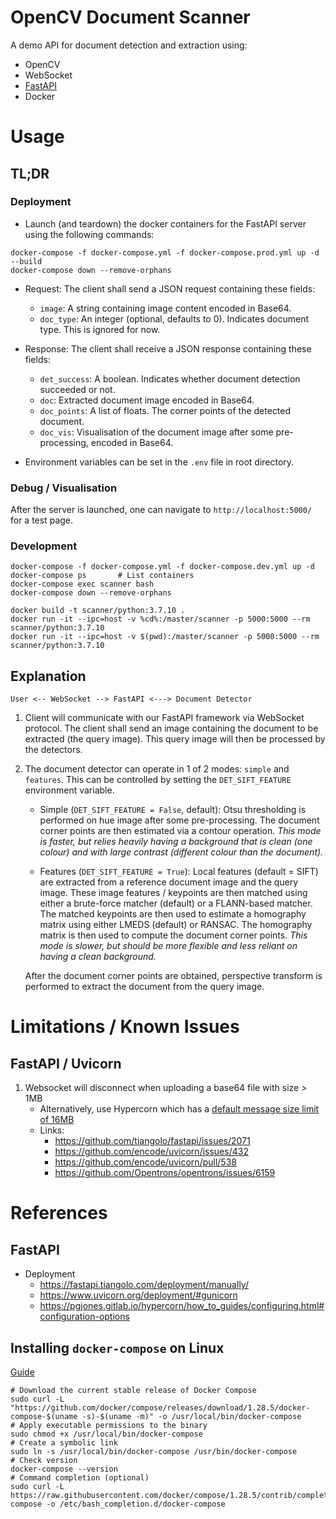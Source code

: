 # OpenCV Document Scanner

A demo API for document detection and extraction using:
* OpenCV
* WebSocket
* [FastAPI](https://fastapi.tiangolo.com/)
* Docker


# Usage

## TL;DR

### Deployment

* Launch (and teardown) the docker containers for the FastAPI server using the following commands:
```shell script
docker-compose -f docker-compose.yml -f docker-compose.prod.yml up -d --build
docker-compose down --remove-orphans
```

* Request: The client shall send a JSON request containing these fields:
    
    * `image`: A string containing image content encoded in Base64.
    * `doc_type`: An integer (optional, defaults to 0).
        Indicates document type. This is ignored for now.

* Response: The client shall receive a JSON response containing these fields:
    
    * `det_success`: A boolean. Indicates whether document detection succeeded or not.
    * `doc`: Extracted document image encoded in Base64.
    * `doc_points`: A list of floats. The corner points of the detected document.
    * `doc_vis`: Visualisation of the document image after some pre-processing, encoded in Base64.

* Environment variables can be set in the `.env` file in root directory.

### Debug / Visualisation

After the server is launched, one can navigate to `http://localhost:5000/` for a test page.

### Development

```shell script
docker-compose -f docker-compose.yml -f docker-compose.dev.yml up -d
docker-compose ps       # List containers
docker-compose exec scanner bash
docker-compose down --remove-orphans
```
```shell script
docker build -t scanner/python:3.7.10 .
docker run -it --ipc=host -v %cd%:/master/scanner -p 5000:5000 --rm scanner/python:3.7.10
docker run -it --ipc=host -v $(pwd):/master/scanner -p 5000:5000 --rm scanner/python:3.7.10
```

## Explanation
```
User <-- WebSocket --> FastAPI <---> Document Detector
```

1. Client will communicate with our FastAPI framework via WebSocket protocol.
The client shall send an image containing the document to be extracted (the query image).
This query image will then be processed by the detectors.

2. The document detector can operate in 1 of 2 modes: `simple` and `features`. 
This can be controlled by setting the `DET_SIFT_FEATURE` environment variable.

    * Simple (`DET_SIFT_FEATURE = False`, default): 
    Otsu thresholding is performed on hue image after some pre-processing. 
    The document corner points are then estimated via a contour operation.
    _This mode is faster, but relies heavily having a background that is clean (one colour) 
    and with large contrast (different colour than the document)._
    
    * Features (`DET_SIFT_FEATURE = True`): 
    Local features (default = SIFT) are extracted from a reference document image and the query image.
    These image features / keypoints are then matched using either a brute-force matcher (default) or a FLANN-based matcher.
    The matched keypoints are then used to estimate a homography matrix using either LMEDS (default) or RANSAC.
    The homography matrix is then used to compute the document corner points.
    _This mode is slower, but should be more flexible and less reliant on having a clean background._

    After the document corner points are obtained, perspective transform is performed to extract the document 
    from the query image.


# Limitations / Known Issues

## FastAPI / Uvicorn

1. Websocket will disconnect when uploading a base64 file with size > 1MB
    * Alternatively, use Hypercorn which has a [default message size limit of 16MB](
        https://pgjones.gitlab.io/hypercorn/discussion/dos_mitigations.html#large-websocket-message)
    * Links:
        * https://github.com/tiangolo/fastapi/issues/2071
        * https://github.com/encode/uvicorn/issues/432
        * https://github.com/encode/uvicorn/pull/538
        * https://github.com/Opentrons/opentrons/issues/6159


# References

## FastAPI

* Deployment
    * https://fastapi.tiangolo.com/deployment/manually/
    * https://www.uvicorn.org/deployment/#gunicorn
    * https://pgjones.gitlab.io/hypercorn/how_to_guides/configuring.html#configuration-options

## Installing `docker-compose` on Linux

[Guide](https://docs.docker.com/compose/install/)

```shell script
# Download the current stable release of Docker Compose
sudo curl -L "https://github.com/docker/compose/releases/download/1.28.5/docker-compose-$(uname -s)-$(uname -m)" -o /usr/local/bin/docker-compose
# Apply executable permissions to the binary
sudo chmod +x /usr/local/bin/docker-compose
# Create a symbolic link
sudo ln -s /usr/local/bin/docker-compose /usr/bin/docker-compose
# Check version
docker-compose --version
# Command completion (optional)
sudo curl -L https://raw.githubusercontent.com/docker/compose/1.28.5/contrib/completion/bash/docker-compose -o /etc/bash_completion.d/docker-compose
```
